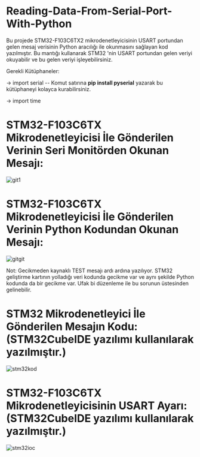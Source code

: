 # Reading-Data-From-Serial-Port-With-Python

Bu projede STM32-F103C6TX2 mikrodenetleyicisinin USART portundan gelen mesaj verisinin Python aracılığı ile okunmasını sağlayan kod yazılmıştır. Bu mantığı kullanarak STM32 'nin USART portundan gelen veriyi okuyabilir ve bu gelen veriyi işleyebilirsiniz.

Gerekli Kütüphaneler:

-> import serial -- Komut satırına **pip install pyserial** yazarak bu kütüphaneyi kolayca kurabilirsiniz.

-> import time

# STM32-F103C6TX Mikrodenetleyicisi İle Gönderilen Verinin Seri Monitörden Okunan Mesajı:
![git1](https://user-images.githubusercontent.com/74931027/158084905-bc255bd5-8358-4322-91bd-35d51508f364.png)

# STM32-F103C6TX Mikrodenetleyicisi İle Gönderilen Verinin Python Kodundan Okunan Mesajı:
![gitgit](https://user-images.githubusercontent.com/74931027/158281892-6ac1d0a4-a422-4700-af93-81bcd8094232.png)

Not: Gecikmeden kaynaklı TEST mesajı ardı ardına yazılıyor. STM32 geliştirme kartının yolladığı veri kodunda gecikme var ve aynı şekilde Python kodunda da bir gecikme var. Ufak bi düzenleme ile bu sorunun üstesinden gelinebilir.

# STM32 Mikrodenetleyici İle Gönderilen Mesajın Kodu: (STM32CubeIDE yazılımı kullanılarak yazılmıştır.)
![stm32kod](https://user-images.githubusercontent.com/74931027/158085426-854d6287-a107-4f29-814c-b4ed50bb65af.png)

# STM32-F103C6TX Mikrodenetleyicisinin USART Ayarı: (STM32CubeIDE yazılımı kullanılarak yazılmıştır.)
![stm32ioc](https://user-images.githubusercontent.com/74931027/158085433-ad24a111-05ea-493a-8418-2bd5a8f6983d.png)
